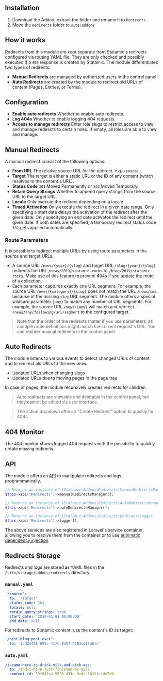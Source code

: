 ## Installation

1. Download the Addon, extract the folder and rename it to `Redirects`
2. Move the `Redirects` folder to `site/addons`

## How it works

Redirects from this module are kept separate from Statamic's redirects configured via routing YAML file.
They are only checked and possibly executed if a `404` response is created by Statamic.
The module differentiates two types of redirects:

* **Manual Redirects** are managed by authorized users in the control panel.
* **Auto Redirects** are created by the module to redirect old URLs of content (Pages, Entries, or Terms).

## Configuration

* **Enable auto redirects** Whether to enable auto redirects.
* **Log 404s** Whether to enable logging 404 requests.
* **Access to manage redirects** Enter role slugs to restrict access to view and manage redirects to certain roles.
If empty, all roles are able to view and manage.

## Manual Redirects

A manual redirect consist of the following options:

* **From URL** The relative source URL for the redirect, e.g. `/source`.
* **Target** The target is either a static URL or the ID of any content (which resolves to the content's URL).
* **Status Code** `301` Moved Permanently or `302` Moved Temporary.
* **Retain Query Strings** Whether to append query strings from the source URL to the target URL.
* **Locale** Only execute the redirect depending on a locale.
* **Timed Activation** Only execute the redirect in a given date range.
Only specifying a start date delays the activation of the redirect after the given date.
Only specifying an end date activates the redirect until the given date.
If both dates are specified, a temporary redirect status code `302` gets applied automatically.

### Route Parameters

It is possible to redirect multiple URLs by using route parameters in the source and target URLs.

* A source URL `/news/{year}/{slug}` and target URL `/blog/{year}/{slug}` redirects the URL `/news/2019/statamic-rocks`
to `/blog/2019/statamic-rocks`. Make use of this feature to prevent 404s if you update the route of a collection.
* Each parameter captures exactly one URL segment. For example, the source URL `/news/{category}/{slug}`
does not match the URL `/news/cms` because of the missing `slug` URL segment. The module
offers a special wildcard parameter `{any}` to match any number of URL segments. For example, the source URL
`/news/{any}` will match and redirect `/news/any/following/url/segment` to the configured target.

> Note that the order of the redirects matter if you use parameters, as multiple route definitions might match
the current request's URL. You can reorder manual redirects in the control panel. 

## Auto Redirects

The module listens to various events to detect changed URLs of content and to redirect ols URLs to the new ones.

* Updated URLs when changing slugs
* Updated URLs due to moving pages in the page tree

In case of pages, the module recursively creates redirects for children.

> Auto redirects are viewable and deletable in the control panel, but they cannot be edited via user interface.

> The action dropdown offers a "Create Redirect" option to quickly fix 404s. 

## 404 Monitor

The 404 monitor shows logged 404 requests with the possibility to quickly create missing redirects.

## API

The module offers an [API](https://docs.statamic.com/addons/classes/api) to manipulate redirects and logs programmatically.

```php
// Returns an instance of \Statamic\Addons\Redirects\ManualRedirectsManager
$this->api('Redirects')->manualRedirectsManager();

// Returns an instance of \Statamic\Addons\Redirects\AutoRedirectsManager
$this->api('Redirects')->autoRedirectsManager();

// Returns an instance of \Statamic\Addons\Redirects\RedirectsLogger
$this->api('Redirects')->logger();
```

The above services are also registered in Laravel's service container, allowing you to resolve them from the container
or to use [automatic dependency injection](https://laravel.com/docs/5.8/container#automatic-injection).

## Redirects Storage

Redirects and logs are stored as YAML files in the `/site/storage/addons/redirects` directory.

### `manual.yaml`

```yaml
'/source':
  to: '/target'
  status_code: 301
  locale: null
  retain_query_strings: true
  start_date: '2019-01-01 00:00:00'
  end_date: null
```

For redirects to Statamic content, use the content's ID as target:

```yaml
'/best-blog-post-ever':
  to: '3cd2d431-699c-417c-8d57-9183cd17a6fc'
```

### `auto.yaml`

```yaml
/i-came-here-to-drink-milk-and-kick-ass:
  to: /and-i-have-just-finished-my-milk
  content_id: 39f64fc4-9598-433a-9adc-3019fcbde7d9
```

